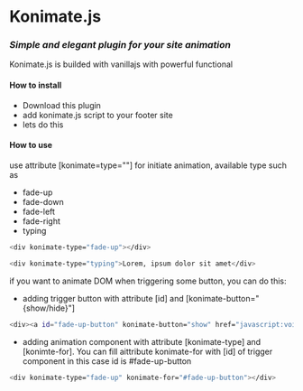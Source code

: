 # Konimate.js
### _Simple and elegant plugin for your site animation_

Konimate.js is builded with vanillajs with powerful functional

#### How to install
- Download this plugin
- add konimate.js script to your footer site
- lets do this

#### How to use
use attribute [konimate=type=""] for initiate animation, available type such as
- fade-up
- fade-down
- fade-left
- fade-right
- typing
```sh
<div konimate-type="fade-up"></div>
```
```sh
<div konimate-type="typing">Lorem, ipsum dolor sit amet</div>
```

if you want to animate DOM when triggering some button, you can do this:
- adding trigger button with attribute [id] and [konimate-button="{show/hide}"]
```sh
<div><a id="fade-up-button" konimate-button="show" href="javascript:void(0)">FADE UP</a></div>
```
- adding animation component with attribute [konimate-type] and [konimte-for]. You can fill aittribute konimate-for with [id] of trigger component in this case id is #fade-up-button
```sh
<div konimate-type="fade-up" konimate-for="#fade-up-button"></div>
```

